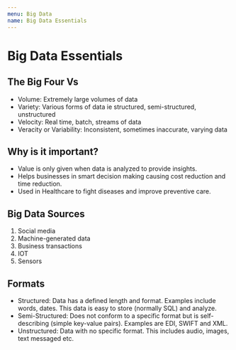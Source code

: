 ```yaml
---
menu: Big Data
name: Big Data Essentials
---
```


# Big Data Essentials

## The Big Four Vs

- Volume: Extremely large volumes of data
- Variety: Various forms of data ie structured, semi-structured, unstructured
- Velocity: Real time, batch, streams of data
- Veracity or Variability: Inconsistent, sometimes inaccurate, varying data

## Why is it important?

- Value is only given when data is analyzed to provide insights.
- Helps businesses in smart decision making causing cost reduction and time reduction.
- Used in Healthcare to fight diseases and improve preventive care.

## Big Data Sources

1. Social media
2. Machine-generated data
3. Business transactions
4. IOT
5. Sensors

## Formats

- Structured: Data has a defined length and format. Examples include words, dates. This data is easy to store (normally SQL) and analyze.
- Semi-Structured: Does not conform to a specific format but is self-describing (simple key-value pairs). Examples are EDI, SWIFT and XML.
- Unstructured: Data with no specific format. This includes audio, images, text messaged etc.
